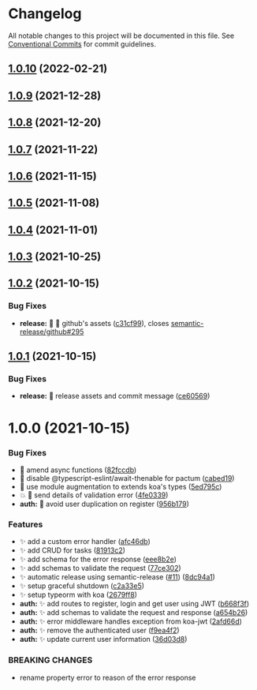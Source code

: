 # Changelog

All notable changes to this project will be documented in this file. See
[Conventional Commits](https://conventionalcommits.org) for commit guidelines.

## [1.0.10](https://github.com/leosuncin/koa-api-example/compare/v1.0.9...v1.0.10) (2022-02-21)

## [1.0.9](https://github.com/leosuncin/koa-api-example/compare/v1.0.8...v1.0.9) (2021-12-28)

## [1.0.8](https://github.com/leosuncin/koa-api-example/compare/v1.0.7...v1.0.8) (2021-12-20)

## [1.0.7](https://github.com/leosuncin/koa-api-example/compare/v1.0.6...v1.0.7) (2021-11-22)

## [1.0.6](https://github.com/leosuncin/koa-api-example/compare/v1.0.5...v1.0.6) (2021-11-15)

## [1.0.5](https://github.com/leosuncin/koa-api-example/compare/v1.0.4...v1.0.5) (2021-11-08)

## [1.0.4](https://github.com/leosuncin/koa-api-example/compare/v1.0.3...v1.0.4) (2021-11-01)

## [1.0.3](https://github.com/leosuncin/koa-api-example/compare/v1.0.2...v1.0.3) (2021-10-25)

## [1.0.2](https://github.com/leosuncin/koa-api-example/compare/v1.0.1...v1.0.2) (2021-10-15)

### Bug Fixes

- **release:** 🐛 🚀 github's assets ([c31cf99](https://github.com/leosuncin/koa-api-example/commit/c31cf99f5a42b0d9893c87fdc9c9fc52c8895fbf)), closes [semantic-release/github#295](https://github.com/semantic-release/github/issues/295)

## [1.0.1](https://github.com/leosuncin/koa-api-example/compare/v1.0.0...v1.0.1) (2021-10-15)

### Bug Fixes

- **release:** 🐛 release assets and commit message ([ce60569](https://github.com/leosuncin/koa-api-example/commit/ce60569673f54a60c7a3cdabe30b9262a3d433e0))

# 1.0.0 (2021-10-15)

### Bug Fixes

- 🐛 amend async functions ([82fccdb](https://github.com/leosuncin/koa-api-example/commit/82fccdbc8b5432a93157784d944e43a620c92a28))
- 🐛 disable @typescript-eslint/await-thenable for pactum ([cabed19](https://github.com/leosuncin/koa-api-example/commit/cabed1993cbfaeabb18dfae6dd52cdf61b58adcc))
- 🐛 use module augmentation to extends koa's types ([5ed795c](https://github.com/leosuncin/koa-api-example/commit/5ed795cffc52c37f030c0c7b055bc80168381d1b))
- 💥 🐛 send details of validation error ([4fe0339](https://github.com/leosuncin/koa-api-example/commit/4fe03398639731f8667c912517f9ed9736b14b92))
- **auth:** 🐛 avoid user duplication on register ([956b179](https://github.com/leosuncin/koa-api-example/commit/956b1791da09f5cd7d7cac8979f97bdf8d634c15))

### Features

- ✨ add a custom error handler ([afc46db](https://github.com/leosuncin/koa-api-example/commit/afc46db08deb6ea51ac44be7e6b211d78d9578df))
- ✨ add CRUD for tasks ([81913c2](https://github.com/leosuncin/koa-api-example/commit/81913c2875af1fe5f9607b0740e8415b9e4e7704))
- ✨ add schema for the error response ([eee8b2e](https://github.com/leosuncin/koa-api-example/commit/eee8b2ecad9a30385ca6c4a3bcf70a28785e0e20))
- ✨ add schemas to validate the request ([77ce302](https://github.com/leosuncin/koa-api-example/commit/77ce3028d0e96500a2e5861d989ff723ed6069c0))
- ✨ automatic release using semantic-release ([#11](https://github.com/leosuncin/koa-api-example/issues/11)) ([8dc94a1](https://github.com/leosuncin/koa-api-example/commit/8dc94a1b92994b434eb9a7bd0517ac74f244e9c9))
- ✨ setup graceful shutdown ([c2a33e5](https://github.com/leosuncin/koa-api-example/commit/c2a33e5cc201153c3255acc05f526adb007926fc))
- ✨ setup typeorm with koa ([2679ff8](https://github.com/leosuncin/koa-api-example/commit/2679ff8ba36a59ed48bfe14d0829bedcb7421fc6))
- **auth:** ✨ add routes to register, login and get user using JWT ([b668f3f](https://github.com/leosuncin/koa-api-example/commit/b668f3f53d67f27f5c41d5d3497aabeac3ba6265))
- **auth:** ✨ add schemas to validate the request and response ([a654b26](https://github.com/leosuncin/koa-api-example/commit/a654b26e8a527e981e12d96643cf132c697c8e83))
- **auth:** ✨ error middleware handles exception from koa-jwt ([2afd66d](https://github.com/leosuncin/koa-api-example/commit/2afd66d74f1ae44fd6f4aa10a42ae44b7d5a611f))
- **auth:** ✨ remove the authenticated user ([f9ea4f2](https://github.com/leosuncin/koa-api-example/commit/f9ea4f2d837f9567ea4b742cbc3e0b007c52c1df))
- **auth:** ✨ update current user information ([36d03d8](https://github.com/leosuncin/koa-api-example/commit/36d03d8b8f67364540293ace0649b839a5dc7031))

### BREAKING CHANGES

- rename property error to reason of the error response
